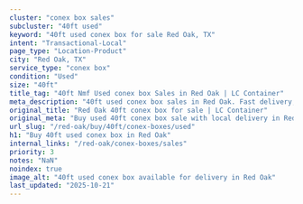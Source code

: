 ```yaml
---
cluster: "conex box sales"
subcluster: "40ft used"
keyword: "40ft used conex box for sale Red Oak, TX"
intent: "Transactional-Local"
page_type: "Location-Product"
city: "Red Oak, TX"
service_type: "conex box"
condition: "Used"
size: "40ft"
title_tag: "40ft Nmf Used conex box Sales in Red Oak | LC Container"
meta_description: "40ft used conex box sales in Red Oak. Fast delivery, competitive pricing. Serving conex boxes area. Quote ID: PPU. Call (214) 524-4168 for your free quote today."
original_title: "Red Oak 40ft conex box for sale | LC Container"
original_meta: "Buy used 40ft conex box sale with local delivery in Red Oak, TX. LC Container — local Since 2003. Request a fast quote today."
url_slug: "/red-oak/buy/40ft/conex-boxes/used"
h1: "Buy 40ft used conex box in Red Oak"
internal_links: "/red-oak/conex-boxes/sales"
priority: 3
notes: "NaN"
noindex: true
image_alt: "40ft used conex box available for delivery in Red Oak"
last_updated: "2025-10-21"
---
```


<!-- TODO: Add unique city/inventory copy, images, and internal links here. -->
